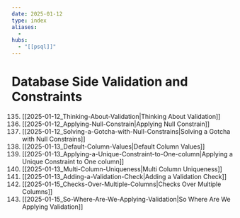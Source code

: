 ```yaml
---
date: 2025-01-12
type: index
aliases:
  -
hubs:
  - "[[psql]]"
---
```


# Database Side Validation and Constraints

135. [[2025-01-12_Thinking-About-Validation|Thinking About Validation]]
137. [[2025-01-12_Applying-Null-Constrain|Applying Null Constrain]]
138. [[2025-01-12_Solving-a-Gotcha-with-Null-Constrains|Solving a Gotcha with Null Constrains]]
139. [[2025-01-13_Default-Column-Values|Default Column Values]]
140. [[2025-01-13_Applying-a-Unique-Constraint-to-One-column|Applying a Unique Constraint to One column]]
141. [[2025-01-13_Multi-Column-Uniqueness|Multi Column Uniqueness]]
142. [[2025-01-13_Adding-a-Validation-Check|Adding a Validation Check]]
143. [[2025-01-15_Checks-Over-Multiple-Columns|Checks Over Multiple Columns]]
144. [[2025-01-15_So-Where-Are-We-Applying-Validation|So Where Are We Applying Validation]]
